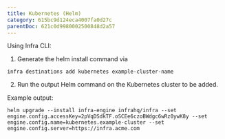 ```yaml
---
title: Kubernetes (Helm)
category: 615bc9d124eca4007fa0d27c
parentDoc: 621c0d9980002500848d2a57
---
```


Using Infra CLI: 

1. Generate the helm install command via

```
infra destinations add kubernetes example-cluster-name
```

2. Run the output Helm command on the Kubernetes cluster to be added.

Example output: 
```
helm upgrade --install infra-engine infrahq/infra --set engine.config.accessKey=2pVqDSdkTF.oSCEe6czoBWdgc6wRz0ywK8y --set engine.config.name=kubernetes.example-cluster --set engine.config.server=https://infra.acme.com
```